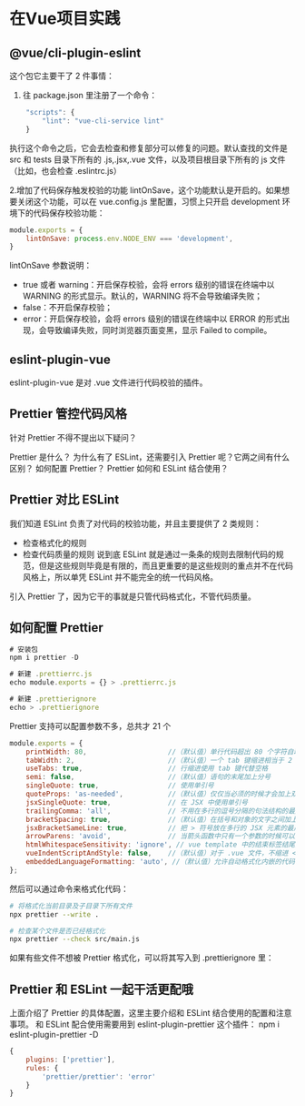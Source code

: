 # 在Vue项目实践

@vue/cli-plugin-eslint
---
这个包它主要干了 2 件事情：
1. 往 package.json 里注册了一个命令：
```js
    "scripts": {
        "lint": "vue-cli-service lint"
    }
```
执行这个命令之后，它会去检查和修复部分可以修复的问题。默认查找的文件是 src 和 tests 目录下所有的 .js,.jsx,.vue 文件，以及项目根目录下所有的 js 文件（比如，也会检查 .eslintrc.js）

2.增加了代码保存触发校验的功能 lintOnSave，这个功能默认是开启的。如果想要关闭这个功能，可以在 vue.config.js 里配置，习惯上只开启 development 环境下的代码保存校验功能：
```js
module.exports = {
    lintOnSave: process.env.NODE_ENV === 'development',
}
```
lintOnSave 参数说明：
* true 或者 warning：开启保存校验，会将 errors 级别的错误在终端中以 WARNING 的形式显示。默认的，WARNING 将不会导致编译失败；
* false：不开启保存校验；
* error：开启保存校验，会将 errors 级别的错误在终端中以 ERROR 的形式出现，会导致编译失败，同时浏览器页面变黑，显示 Failed to compile。

eslint-plugin-vue
---
eslint-plugin-vue 是对 .vue 文件进行代码校验的插件。


Prettier 管控代码风格
---
针对 Prettier 不得不提出以下疑问？

Prettier 是什么？
为什么有了 ESLint，还需要引入 Prettier 呢？它两之间有什么区别？
如何配置 Prettier？
Prettier 如何和 ESLint 结合使用？


Prettier 对比 ESLint
---
我们知道 ESLint 负责了对代码的校验功能，并且主要提供了 2 类规则：

* 检查格式化的规则
* 检查代码质量的规则
说到底 ESLint 就是通过一条条的规则去限制代码的规范，但是这些规则毕竟是有限的，而且更重要的是这些规则的重点并不在代码风格上，所以单凭 ESLint 并不能完全的统一代码风格。

引入 Prettier 了，因为它干的事就是只管代码格式化，不管代码质量。

如何配置 Prettier
---
```js
# 安装包
npm i prettier -D  

# 新建 .prettierrc.js
echo module.exports = {} > .prettierrc.js

# 新建 .prettierignore
echo > .prettierignore
```
Prettier 支持可以配置参数不多，总共才 21 个
```js
module.exports = {
    printWidth: 80,                    //（默认值）单行代码超出 80 个字符自动换行
    tabWidth: 2,                       //（默认值）一个 tab 键缩进相当于 2 个空格
    useTabs: true,                     // 行缩进使用 tab 键代替空格
    semi: false,                       //（默认值）语句的末尾加上分号
    singleQuote: true,                 // 使用单引号
    quoteProps: 'as-needed',           //（默认值）仅仅当必须的时候才会加上双引号
    jsxSingleQuote: true,              // 在 JSX 中使用单引号
    trailingComma: 'all',              // 不用在多行的逗号分隔的句法结构的最后一行的末尾加上逗号
    bracketSpacing: true,              //（默认值）在括号和对象的文字之间加上一个空格
    jsxBracketSameLine: true,          // 把 > 符号放在多行的 JSX 元素的最后一行
    arrowParens: 'avoid',              // 当箭头函数中只有一个参数的时候可以忽略括弧
    htmlWhitespaceSensitivity: 'ignore', // vue template 中的结束标签结尾尖括号掉到了下一行
    vueIndentScriptAndStyle: false,    //（默认值）对于 .vue 文件，不缩进 <script> 和 <style> 里的内容
    embeddedLanguageFormatting: 'auto', //（默认值）允许自动格式化内嵌的代码块
};
```
然后可以通过命令来格式化代码：
```sh
# 将格式化当前目录及子目录下所有文件
npx prettier --write .

# 检查某个文件是否已经格式化
npx prettier --check src/main.js
```
如果有些文件不想被 Prettier 格式化，可以将其写入到 .prettierignore 里：


Prettier 和 ESLint 一起干活更配哦
---
上面介绍了 Prettier 的具体配置，这里主要介绍和 ESLint 结合使用的配置和注意事项。
和 ESLint 配合使用需要用到 eslint-plugin-prettier 这个插件：
npm i eslint-plugin-prettier -D

```js
{
    plugins: ['prettier'],
    rules: {
        'prettier/prettier': 'error'
    }
}
```
